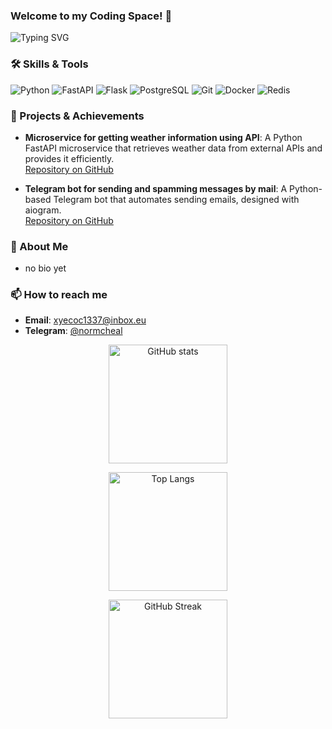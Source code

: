 ### Welcome to my Coding Space! 🌟

![Typing SVG](https://readme-typing-svg.demolab.com?font=Fira+Code&size=24&pause=1000&color=FF8C00&width=435&lines=Greetings%2C+fellows!+👋;Welcome+to+my+GitHub+profile!)

### 🛠 Skills & Tools

![Python](https://img.shields.io/badge/-Python-000?&logo=Python)
![FastAPI](https://img.shields.io/badge/-FastAPI-000?&logo=FastAPI)
![Flask](https://img.shields.io/badge/-Flask-000?&logo=Flask)
![PostgreSQL](https://img.shields.io/badge/-PostgreSQL-000?&logo=PostgreSQL)
![Git](https://img.shields.io/badge/-Git-000?&logo=Git)
![Docker](https://img.shields.io/badge/-Docker-000?&logo=Docker)
![Redis](https://img.shields.io/badge/-Redis-000?&logo=Redis)

### 🌟 Projects & Achievements

- **Microservice for getting weather information using API**: A Python FastAPI microservice that retrieves weather data from external APIs and provides it efficiently.  
  [Repository on GitHub](https://github.com/hopperi/weather_app.git)

- **Telegram bot for sending and spamming messages by mail**: A Python-based Telegram bot that automates sending emails, designed with aiogram.  
  [Repository on GitHub](https://github.com/hopperi/sendmailBot.git)

### 💬 About Me

- no bio yet

### 📫 How to reach me

- **Email**: xyecoc1337@inbox.eu  
- **Telegram**: [@normcheal](https://t.me/normcheal)

<p align="center">
  <img src="https://github-readme-stats.vercel.app/api?username=hopperi&show_icons=true&theme=radical" alt="GitHub stats" height="190" />
</p>
<p align="center">
  <img src="https://github-readme-stats.vercel.app/api/top-langs/?username=hopperi&layout=compact&theme=radical" alt="Top Langs" height="190" />
</p>
<p align="center">
  <img src="https://github-readme-streak-stats.herokuapp.com/?user=hopperi&theme=radical" alt="GitHub Streak" height="190" />
</p>
